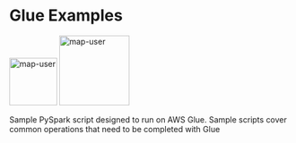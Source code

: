 # Glue Examples

<img width="85" alt="map-user" src="https://img.shields.io/badge/views-715-green"> <img width="125" alt="map-user" src="https://img.shields.io/badge/unique visits-171-green">

Sample PySpark script designed to run on AWS Glue. Sample scripts cover common operations that need to be completed with Glue
